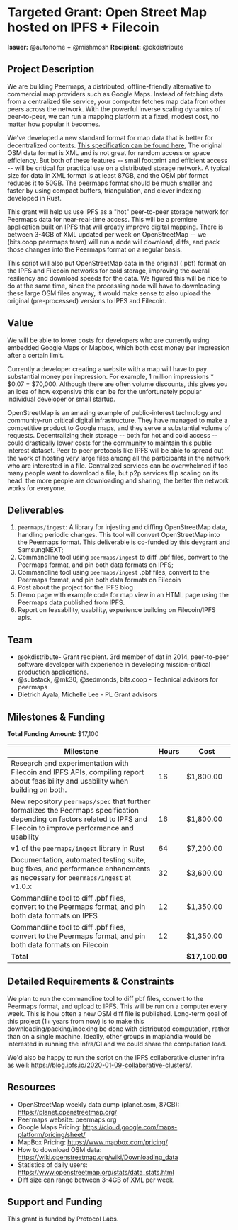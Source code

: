 # Targeted Grant: Open Street Map hosted on IPFS + Filecoin

**Issuer:** @autonome + @mishmosh
**Recipient:** @okdistribute

## Project Description

<!-- Please fill in details about what you're trying to build. What is the purpose/context? What are the high-level requirements?

This section should be 2-3 paragraphs long. -->

We are building Peermaps, a distributed, offline-friendly alternative to commercial map providers such as Google Maps. Instead of fetching data from a centralized tile service, your computer fetches map data from other peers across the network. With the powerful inverse scaling dynamics of peer-to-peer, we can run a mapping platform at a fixed, modest cost, no matter how popular it becomes. 

We've developed a new standard format for map data that is better for decentralized contexts. [This specification can be found here.](https://github.com/peermaps/docs/blob/master/bufferschema.md) The original OSM data format is XML and is not great for random access or space efficiency. But both of these features -- small footprint and efficient access -- will be critical for practical use on a distributed storage network. A typical size for data in XML format is at least 87GB, and the OSM pbf format reduces it to 50GB. The peermaps format should be much smaller and faster by using compact buffers, triangulation, and clever indexing developed in Rust. 

This grant will help us use IPFS as a "hot" peer-to-peer storage network for Peermaps data for near-real-time access. This will be a premiere application built on IPFS that will greatly improve digital mapping. There is between 3-4GB of XML updated per week on OpenStreetMap -- we (bits.coop peermaps team) will run a node will download, diffs, and pack those changes into the Peermaps format on a regular basis. 

This script will also put OpenStreetMap data in the original (.pbf) format on the IPFS and Filecoin networks for cold storage, improving the overall resiliency and download speeds for the data. We figured this will be nice to do at the same time, since the processing node will have to downloading these large OSM files anyway, it would make sense to also upload the original (pre-processed) versions to IPFS and Filecoin.


## Value

<!-- Please describe why the work that will come out of this Targeted Grant is valuable for the IPFS ecosystem. -->


We will be able to lower costs for developers who are currently using embedded Google Maps or Mapbox, which both cost money per impression after a certain limit.

Currently a developer creating a website with a map will have to pay substantial money per impression.   For example,  1 million impressions * $0.07 = $70,000. Although there are often volume discounts, this gives you an idea of how expensive this can be for the unfortunately popular individual developer or small startup.

OpenStreetMap is an amazing example of public-interest technology and community-run critical digital infrastructure. They have managed to make a competitive product to Google maps, and they serve a substantial volume of requests. Decentralizing their storage -- both for hot and cold access -- could drastically lower costs for the community to maintain this public interest dataset. Peer to peer protocols like IPFS will be able to spread out the work of hosting very large files among all the participants in the network who are interested in a file. Centralized services can be overwhelmed if too many people want to download a file, but p2p services flip scaling on its head: the more people are downloading and sharing, the better the network works for everyone.

## Deliverables

<!-- What are you expecting the proposer to deliver at the completion of this project?-->


1. `peermaps/ingest`: A library for injesting and diffing OpenStreetMap data, handling periodic changes. This tool will convert OpenStreetMap into the Peermaps format. This deliverable is co-funded by this devgrant and SamsungNEXT;
2. Commandline tool using `peermaps/ingest` to diff .pbf files, convert to the Peermaps format, and pin both data formats on IPFS;
3. Commandline tool using `peermaps/ingest` .pbf files, convert to the Peermaps format, and pin both data formats on Filecoin 
4. Post about the project for the IPFS blog
5. Demo page with example code for map view in an HTML page using the Peermaps data published from IPFS.
6. Report on feasability, usability, experience building on Filecoin/IPFS apis.

## Team

<!-- List the skills and experience you are looking for. Teams with this background might be a better fit for this project.-->


* @okdistribute-  Grant recipient. 3rd member of dat in 2014, peer-to-peer software developer with experience in developing mission-critical production applications.
* @substack, @mk30, @sedmonds, bits.coop - Technical advisors for peermaps
* Dietrich Ayala, Michelle Lee - PL Grant advisors

## Milestones & Funding

**Total Funding Amount:**  $17,100 <!-- List the total proposed funding amount (currently in USD, eventually can be a distribution between USD/FIL)-->

Milestone | Hours | Cost
--- | --- | ---
Research and experimentation with Filecoin and IPFS APIs, compiling report about feasibility and usability when building on both. | 16 | $1,800.00
New repository `peermaps/spec` that further formalizes the Peermaps specification depending on factors related to IPFS and Filecoin to improve performance and usability | 16 | $1,800.00
v1 of the `peermaps/ingest` library in Rust  | 64 | $7,200.00	
Documentation, automated testing suite, bug fixes, and performance enhancments as necessary for `peermaps/ingest` at v1.0.x | 32 | $3,600.00
Commandline tool to diff .pbf files, convert to the Peermaps format, and pin both data formats on IPFS  | 12 | $1,350.00
Commandline tool to diff .pbf files, convert to the Peermaps format, and pin both data formats on Filecoin  | 12 | $1,350.00
**Total** |  | 	**$17,100.00**

## Detailed Requirements & Constraints
<!-- You can use this section to detail requirements that the deliverables must include.

Also include any relevant constraints that the implementer should be aware of before beginning this project.-->

We plan to run the commandline tool to diff pbf files, convert to the
Peermaps format, and upload to IPFS. This will be run on a computer every week.
This is how often a new OSM diff file is published. Long-term goal of this
project (1+ years from now) is to make this downloading/packing/indexing be
done with distributed computation, rather than on a single machine. Ideally,
other groups in maplandia would be interested in running the infra/CI and we
could share the computation load.

We'd also be happy to run the script on the IPFS collaborative cluster infra as
well: https://blog.ipfs.io/2020-01-09-collaborative-clusters/. 

## Resources

<!-- Link any resources that might be helpful for an implementer who is working on this project.-->

* OpenStreetMap weekly data dump (planet.osm, 87GB): https://planet.openstreetmap.org/
* Peermaps website: peermaps.org
* Google Maps Pricing: https://cloud.google.com/maps-platform/pricing/sheet/
* MapBox Pricing: https://www.mapbox.com/pricing/
* How to download OSM data: https://wiki.openstreetmap.org/wiki/Downloading_data
* Statistics of daily users: https://www.openstreetmap.org/stats/data_stats.html
* Diff size can range between 3-4GB of XML per week.

## Support and Funding

<!-- Who is backing this project? How will they pay the implementers? If you have not already added your information to [FUNDING](../FUNDING.md), you can do so now and link it here. Include a legal entity name if possible.

Any other organizations that choose to add their support to this Targeted Grant will do so in this section.
-->

This grant is funded by Protocol Labs.  
